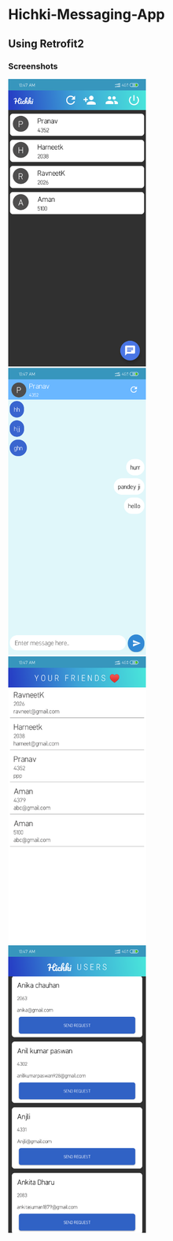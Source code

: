 # Hichki-Messaging-App

## Using Retrofit2

### Screenshots

<img src="screenshots/dashboard.png" width="280"/>
<img src="screenshots/chat.png" width="280"/>
<img src="screenshots/friendlist.png" width="280""/>
<img src="screenshots/users.png" width="280"/>
